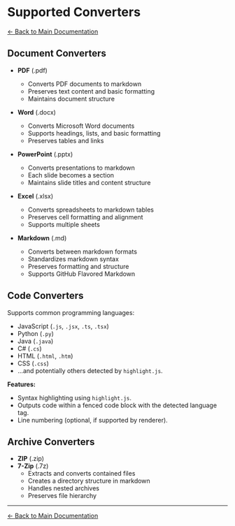 # Supported Converters

[← Back to Main Documentation](../Readme.md)

## Document Converters
- **PDF** (.pdf)
  - Converts PDF documents to markdown
  - Preserves text content and basic formatting
  - Maintains document structure
  
- **Word** (.docx)
  - Converts Microsoft Word documents
  - Supports headings, lists, and basic formatting
  - Preserves tables and links
  
- **PowerPoint** (.pptx)
  - Converts presentations to markdown
  - Each slide becomes a section
  - Maintains slide titles and content structure
  
- **Excel** (.xlsx)
  - Converts spreadsheets to markdown tables
  - Preserves cell formatting and alignment
  - Supports multiple sheets

- **Markdown** (.md)
  - Converts between markdown formats
  - Standardizes markdown syntax
  - Preserves formatting and structure
  - Supports GitHub Flavored Markdown

## Code Converters

Supports common programming languages:

*   JavaScript (`.js`, `.jsx`, `.ts`, `.tsx`)
*   Python (`.py`)
*   Java (`.java`)
*   C# (`.cs`)
*   HTML (`.html`, `.htm`)
*   CSS (`.css`)
*   ...and potentially others detected by `highlight.js`.

**Features:**

*   Syntax highlighting using `highlight.js`.
*   Outputs code within a fenced code block with the detected language tag.
*   Line numbering (optional, if supported by renderer).

## Archive Converters
- **ZIP** (.zip)
- **7-Zip** (.7z)
  - Extracts and converts contained files
  - Creates a directory structure in markdown
  - Handles nested archives
  - Preserves file hierarchy 

---

[← Back to Main Documentation](../Readme.md) 